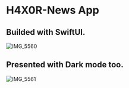# H4X0R-News App


## Builded with SwiftUI.

![IMG_5560](https://user-images.githubusercontent.com/29823161/77907916-3600c300-7293-11ea-9046-5fe67954abad.PNG) 

## Presented with Dark mode too.
 ![IMG_5561](https://user-images.githubusercontent.com/29823161/77907929-3a2ce080-7293-11ea-8567-64b1af89bc7e.PNG)



